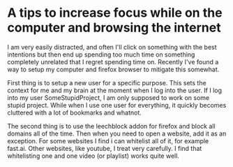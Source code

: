 # A tips to increase focus while on the computer and browsing the internet

I am very easily distracted, and often I'll click on something with the best intentions but then end up spending too much time on something completely unrelated that I regret spending time on. Recently I've found a way to setup my computer and firefox browser to mitigate this somewhat.

First thing is to setup a new user for a specific purpose. This sets the context for me and my brain at the moment when I log into the user. If I log into my user SomeStupidProject, I am only supposed to work on some stupid project. While when I use one user for everything, it quickly becomes cluttered with a lot of bookmarks and whatnot.

The second thing is to use the leechblock addon for firefox and block all domains all of the time. Then when you need to open a website, add it as an exception. For some websites I find i can whitelist all of it, for example fast.ai. Other websites, like youtube, I treat very carefully. I find that whitelisting one and one video (or playlist) works quite well.
